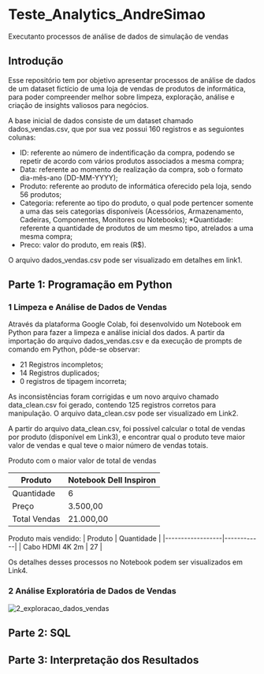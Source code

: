 # Teste_Analytics_AndreSimao

Executanto processos de análise de dados de simulação de vendas

## Introdução

Esse repositório tem por objetivo apresentar processos de análise de dados de um dataset fictício de uma loja de vendas de produtos de informática, para poder compreender melhor sobre limpeza, exploração, análise e criação de insights valiosos para negócios.

A base inicial de dados consiste de um dataset chamado dados_vendas.csv, que por sua vez possui 160 registros e as seguiontes colunas:
* ID: referente ao número de indentificação da compra, podendo se repetir de acordo com vários produtos associados a mesma compra;
* Data: referente ao momento de realização da compra, sob o formato dia-mês-ano (DD-MM-YYYY);
* Produto: referente ao produto de informática oferecido pela loja, sendo 56 produtos;
* Categoria: referente ao tipo do produto, o qual pode pertencer somente a uma das seis categorias disponíveis (Acessórios, Armazenamento, Cadeiras, Componentes, Monitores ou Notebooks);
*Quantidade: referente a quantidade de produtos de um mesmo tipo, atrelados a uma mesma compra;
* Preco: valor do produto, em reais (R$).

O arquivo dados_vendas.csv pode ser visualizado em detalhes em link1.

## Parte 1: Programação em Python

### 1 Limpeza e Análise de Dados de Vendas
Através da plataforma Google Colab, foi desenvolvido um Notebook em Python para fazer a limpeza e análise inicial dos dados. 
A partir da importação do arquivo dados_vendas.csv e da execução de prompts de comando em Python, pôde-se observar:
* 21 Registros incompletos;
* 14 Registros duplicados;
* 0 registros de tipagem incorreta;

As inconsistências foram corrigidas e um novo arquivo chamado data_clean.csv foi gerado, contendo 125 registros corretos para manipulação. O arquivo data_clean.csv pode ser visualizado em Link2.

A partir do arquivo data_clean.csv, foi possível calcular o total de vendas por produto (disponível em Link3), e encontrar qual o produto teve maior valor de vendas e qual teve o maior número de vendas totais.

Produto com o maior valor de total de vendas

| Produto       | Notebook Dell Inspiron |
|---------------|------------------------|
| Quantidade    | 6                      |
| Preço         | 3.500,00               |
| Total Vendas  | 21.000,00              |

Produto mais vendido: 
| Produto          | Quantidade |
|------------------|------------|
| Cabo HDMI 4K 2m  | 27         |

Os detalhes desses processos no Notebook podem ser visualizados em Link4.

### 2 Análise Exploratória de Dados de Vendas

![2_exploracao_dados_vendas](https://github.com/user-attachments/assets/ff24fe56-27a2-4479-ab72-64025d7b87d1)

## Parte 2: SQL

## Parte 3: Interpretação dos Resultados
